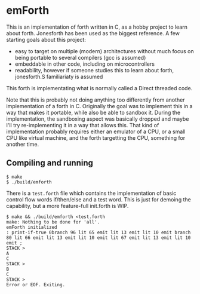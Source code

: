 emForth
=======

This is an implementation of forth written in C, as a hobby project
to learn about forth. Jonesforth has been used as the biggest reference.
A few starting goals about this project:

- easy to target on multiple (modern) architectures without
  much focus on being portable to several compilers (gcc is assumed)
- embeddable in other code, including on microcontrollers
- readability, however if someone studies this to learn about forth,
  jonesforth.S familiariaty is assumed

This forth is implementating what is normally called a Direct threaded
code.

Note that this is probably not doing anything too differently from another
implementation of a forth in C. Originally the goal was to implement this
in a way that makes it portable, while also be able to sandbox it. During
the implementation, the sandboxing aspect was basically dropped and maybe
I'll try re-implementing it in a way that allows this. That kind of
implementation probably requires either an emulator of a CPU, or a small
CPU like virtual machine, and the forth targetting the CPU, something for
another time.

## Compiling and running

```shell
$ make
$ ./build/emforth
```

There is a `test.forth` file which contains the implementation of basic
control flow words if/then/else and a test word. This is just for demoing
the capability, but a more feature-full init.forth is WIP.

```shell
$ make && ./build/emforth <test.forth
make: Nothing to be done for 'all'.
emForth initialized
: print-if-true 0branch 96 lit 65 emit lit 13 emit lit 10 emit branch 80 lit 66 emit lit 13 emit lit 10 emit lit 67 emit lit 13 emit lit 10 emit ;
STACK >
A
C
STACK >
B
C
STACK >
Error or EOF. Exiting.
```
